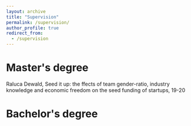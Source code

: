 ```yaml
---
layout: archive
title: "Supervision"
permalink: /supervision/
author_profile: true
redirect_from:
  - /supervision
---
```

Master's degree
======
Raluca Dewald, Seed it up: the ffects of team gender-ratio, industry knowledge and economic freedom on the seed funding of startups, 19-20

Bachelor's degree
======
